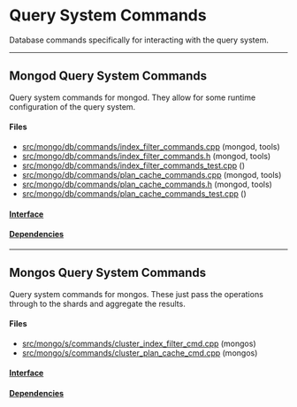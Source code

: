 # Query System Commands
Database commands specifically for interacting with the query system.


-------------

## Mongod Query System Commands
Query system commands for mongod.  They allow for some runtime configuration of the query system.

#### Files
- [src/mongo/db/commands/index\_filter\_commands.cpp](https://github.com/mongodb/mongo/tree/r2.6.0/src/mongo/db/commands/index_filter_commands.cpp)   (mongod, tools)
- [src/mongo/db/commands/index\_filter\_commands.h](https://github.com/mongodb/mongo/tree/r2.6.0/src/mongo/db/commands/index_filter_commands.h)   (mongod, tools)
- [src/mongo/db/commands/index\_filter\_commands\_test.cpp](https://github.com/mongodb/mongo/tree/r2.6.0/src/mongo/db/commands/index_filter_commands_test.cpp)   ()
- [src/mongo/db/commands/plan\_cache\_commands.cpp](https://github.com/mongodb/mongo/tree/r2.6.0/src/mongo/db/commands/plan_cache_commands.cpp)   (mongod, tools)
- [src/mongo/db/commands/plan\_cache\_commands.h](https://github.com/mongodb/mongo/tree/r2.6.0/src/mongo/db/commands/plan_cache_commands.h)   (mongod, tools)
- [src/mongo/db/commands/plan\_cache\_commands\_test.cpp](https://github.com/mongodb/mongo/tree/r2.6.0/src/mongo/db/commands/plan_cache_commands_test.cpp)   ()

#### [Interface](interface/0)

#### [Dependencies](dependencies/0)

-------------

## Mongos Query System Commands
Query system commands for mongos.  These just pass the operations through to the shards and aggregate the results.

#### Files
- [src/mongo/s/commands/cluster\_index\_filter\_cmd.cpp](https://github.com/mongodb/mongo/tree/r2.6.0/src/mongo/s/commands/cluster_index_filter_cmd.cpp)   (mongos)
- [src/mongo/s/commands/cluster\_plan\_cache\_cmd.cpp](https://github.com/mongodb/mongo/tree/r2.6.0/src/mongo/s/commands/cluster_plan_cache_cmd.cpp)   (mongos)

#### [Interface](interface/1)

#### [Dependencies](dependencies/1)
